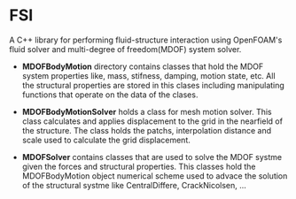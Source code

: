 # FSI
A C++ library for performing fluid-structure interaction using OpenFOAM's fluid solver and multi-degree of freedom(MDOF) system solver. 

* **MDOFBodyMotion** directory contains classes that hold the MDOF system properties like, mass, stifness, damping, motion state, etc. All the structural properties are stored in this clases including manipulating functions that operate on the data of the clases.  

* **MDOFBodyMotionSolver** holds a class for mesh motion solver. This class calculates and applies displacement to the grid in the nearfield of the structure. The class holds the patchs, interpolation distance and scale used to calculate the grid displacement.   

* **MDOFSolver** contains classes that are used to solve the MDOF systme given the forces and structural properties. This classes hold the MDOFBodyMotion object numerical scheme used to advace the solution of the structural systme like CentralDiffere, CrackNicolsen, ...

